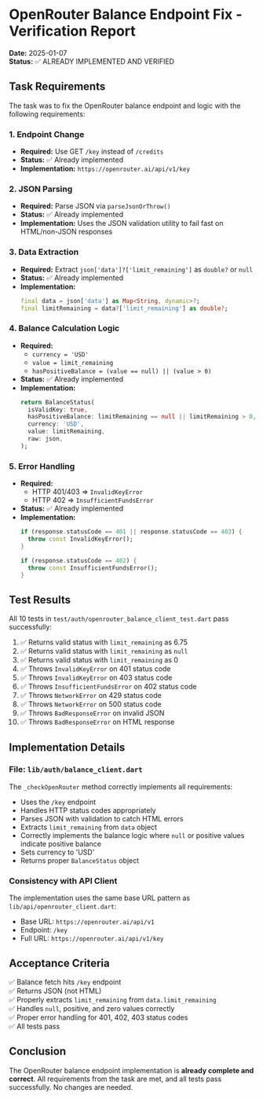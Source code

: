 # OpenRouter Balance Endpoint Fix - Verification Report

**Date:** 2025-01-07  
**Status:** ✅ ALREADY IMPLEMENTED AND VERIFIED

## Task Requirements

The task was to fix the OpenRouter balance endpoint and logic with the following requirements:

### 1. Endpoint Change
- **Required:** Use GET `/key` instead of `/credits`
- **Status:** ✅ Already implemented
- **Implementation:** `https://openrouter.ai/api/v1/key`

### 2. JSON Parsing
- **Required:** Parse JSON via `parseJsonOrThrow()`
- **Status:** ✅ Already implemented
- **Implementation:** Uses the JSON validation utility to fail fast on HTML/non-JSON responses

### 3. Data Extraction
- **Required:** Extract `json['data']?['limit_remaining']` as `double?` or `null`
- **Status:** ✅ Already implemented
- **Implementation:**
  ```dart
  final data = json['data'] as Map<String, dynamic>?;
  final limitRemaining = data?['limit_remaining'] as double?;
  ```

### 4. Balance Calculation Logic
- **Required:** 
  - `currency = 'USD'`
  - `value = limit_remaining`
  - `hasPositiveBalance = (value == null) || (value > 0)`
- **Status:** ✅ Already implemented
- **Implementation:**
  ```dart
  return BalanceStatus(
    isValidKey: true,
    hasPositiveBalance: limitRemaining == null || limitRemaining > 0,
    currency: 'USD',
    value: limitRemaining,
    raw: json,
  );
  ```

### 5. Error Handling
- **Required:**
  - HTTP 401/403 => `InvalidKeyError`
  - HTTP 402 => `InsufficientFundsError`
- **Status:** ✅ Already implemented
- **Implementation:**
  ```dart
  if (response.statusCode == 401 || response.statusCode == 403) {
    throw const InvalidKeyError();
  }
  
  if (response.statusCode == 402) {
    throw const InsufficientFundsError();
  }
  ```

## Test Results

All 10 tests in `test/auth/openrouter_balance_client_test.dart` pass successfully:

1. ✅ Returns valid status with `limit_remaining` as 6.75
2. ✅ Returns valid status with `limit_remaining` as `null`
3. ✅ Returns valid status with `limit_remaining` as 0
4. ✅ Throws `InvalidKeyError` on 401 status code
5. ✅ Throws `InvalidKeyError` on 403 status code
6. ✅ Throws `InsufficientFundsError` on 402 status code
7. ✅ Throws `NetworkError` on 429 status code
8. ✅ Throws `NetworkError` on 500 status code
9. ✅ Throws `BadResponseError` on invalid JSON
10. ✅ Throws `BadResponseError` on HTML response

## Implementation Details

### File: `lib/auth/balance_client.dart`

The `_checkOpenRouter` method correctly implements all requirements:

- Uses the `/key` endpoint
- Handles HTTP status codes appropriately
- Parses JSON with validation to catch HTML errors
- Extracts `limit_remaining` from `data` object
- Correctly implements the balance logic where `null` or positive values indicate positive balance
- Sets currency to 'USD'
- Returns proper `BalanceStatus` object

### Consistency with API Client

The implementation uses the same base URL pattern as `lib/api/openrouter_client.dart`:
- Base URL: `https://openrouter.ai/api/v1`
- Endpoint: `/key`
- Full URL: `https://openrouter.ai/api/v1/key`

## Acceptance Criteria

✅ Balance fetch hits `/key` endpoint  
✅ Returns JSON (not HTML)  
✅ Properly extracts `limit_remaining` from `data.limit_remaining`  
✅ Handles `null`, positive, and zero values correctly  
✅ Proper error handling for 401, 402, 403 status codes  
✅ All tests pass

## Conclusion

The OpenRouter balance endpoint implementation is **already complete and correct**. All requirements from the task are met, and all tests pass successfully. No changes are needed.
